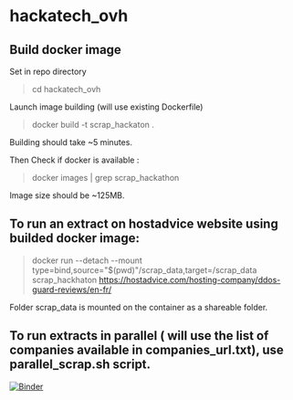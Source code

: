 # hackatech_ovh


## Build docker image
Set in repo directory
> cd hackatech_ovh



Launch image building (will use existing Dockerfile)
> docker build -t scrap_hackaton .

Building should take ~5 minutes.

Then Check if docker is available :
> docker images | grep scrap_hackathon

Image size should be ~125MB.


## To run an extract on hostadvice website using builded docker image:

> docker run --detach --mount type=bind,source="$(pwd)"/scrap_data,target=/scrap_data scrap_hackhaton https://hostadvice.com/hosting-company/ddos-guard-reviews/en-fr/

Folder scrap_data is mounted on the container as a shareable folder.



## To run extracts in parallel ( will use the list of companies available in companies_url.txt), use parallel_scrap.sh script.

[![Binder](https://mybinder.org/badge_logo.svg)](https://mybinder.org/v2/gh/tdenimal/hackatech_ovh/master?filepath=OVHack)
